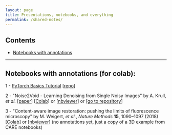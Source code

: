 ```yaml
---
layout: page
title: Presentations, notebooks, and everything
permalink: /shared-notes/
---
```



## Contents

- [Notebooks with annotations](#notebooks-with-annotations)
---

## Notebooks with annotations (for colab):
1 - [PyTorch Basics Tutorial](https://colab.research.google.com/github/mshagirov/mshagirov.github.io/blob/master/_notebooks/ML_journal_club_01.ipynb) [[repo](/_notebooks/ML_journal_club_01.ipynb)]

2 - "Noise2Void - Learning Denoising from Single Noisy Images" by 
A. Krull, _et al._ [[paper](https://arxiv.org/abs/1811.10980)] [[Colab](https://colab.research.google.com/github/mshagirov/mshagirov.github.io/blob/master/_notebooks/N2V_2D_example_combined.ipynb)]
  or
  [[nbviewer](https://nbviewer.jupyter.org/github/mshagirov/mshagirov.github.io/blob/master/_notebooks/N2V_2D_example_combined.ipynb)]
  or
  [[go to repository](https://github.com/mshagirov/mshagirov.github.io/blob/master/_notebooks/N2V_2D_example_combined.ipynb)]

3 - "Content-aware image restoration: pushing the limits of fluorescence microscopy" by
M. Weigert, _et al._, _Nature Methods_ __15__, 1090–1097 (2018)
[[Colab](https://colab.research.google.com/github/mshagirov/mshagirov.github.io/blob/master/_notebooks/care_example_denoising3D.ipynb)]
or
[[nbviewer](https://nbviewer.jupyter.org/github/mshagirov/mshagirov.github.io/blob/master/_notebooks/care_example_denoising3D.ipynb)]
(no annotations yet, just a copy of a 3D example from CARE notebooks)
